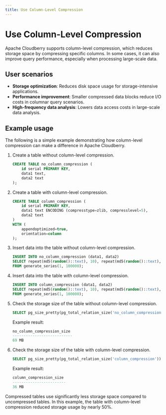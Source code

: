 ```yaml
---
title: Use Column-Level Compression
---
```


# Use Column-Level Compression

Apache Cloudberry supports column-level compression, which reduces storage space by compressing specific columns. In some cases, it can also improve query performance, especially when processing large-scale data.

## User scenarios

- **Storage optimization**: Reduces disk space usage for storage-intensive applications.
- **Performance improvement**: Smaller compressed data blocks reduce I/O costs in columnar query scenarios.
- **High-frequency data analysis**: Lowers data access costs in large-scale data analysis.

## Example usage

The following is a simple example demonstrating how column-level compression can make a difference in Apache Cloudberry.

1. Create a table without column-level compression.

    ```sql
    CREATE TABLE no_column_compression (
        id serial PRIMARY KEY,
        data1 text,
        data2 text
    );
    ```

2. Create a table with column-level compression.

    ```sql
    CREATE TABLE column_compression (
        id serial PRIMARY KEY,
        data1 text ENCODING (compresstype=zlib, compresslevel=5),
        data2 text
    )
    WITH (
        appendoptimized=true,
        orientation=column
    );
    ```

3. Insert data into the table without column-level compression.

    ```sql
    INSERT INTO no_column_compression (data1, data2)
    SELECT repeat(md5(random()::text), 10), repeat(md5(random()::text), 10)
    FROM generate_series(1, 100000);
    ```

4. Insert data into the table with column-level compression.

    ```sql
    INSERT INTO column_compression (data1, data2)
    SELECT repeat(md5(random()::text), 10), repeat(md5(random()::text), 10)
    FROM generate_series(1, 100000);
    ```

5. Check the storage size of the table without column-level compression.

    ```sql
    SELECT pg_size_pretty(pg_total_relation_size('no_column_compression')) AS no_column_compression_size;
    ```

    Example result:

    ```sql
    no_column_compression_size
    ---------------------------
    69 MB
    ```

6. Check the storage size of the table with column-level compression.

    ```sql
    SELECT pg_size_pretty(pg_total_relation_size('column_compression')) AS column_compression_size;
    ```

    Example result:

    ```sql
    column_compression_size
    ------------------------
    36 MB
    ```

Compressed tables use significantly less storage space compared to uncompressed tables. In this example, the table with column-level compression reduced storage usage by nearly 50%.
